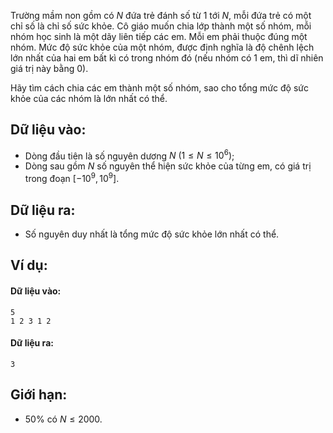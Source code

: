 Trường mầm non gồm có $N$ đứa trẻ đánh số từ $1$ tới $N$, mỗi đứa trẻ có một chỉ số là chỉ số sức khỏe. Cô giáo muốn chia lớp thành một số nhóm, mỗi nhóm học sinh là một dãy liên tiếp các em. Mỗi em phải thuộc đúng một nhóm. Mức độ sức khỏe của một nhóm, được định nghĩa là độ chênh lệch lớn nhất của hai em bất kì có trong nhóm đó (nếu nhóm có $1$ em, thì dĩ nhiên giá trị này bằng $0$).

Hãy tìm cách chia các em thành một số nhóm, sao cho tổng mức độ sức khỏe của các nhóm là lớn nhất có thể.

## Dữ liệu vào:
- Dòng đầu tiên là số nguyên dương $N\ (1≤N≤10^6)$;
- Dòng sau gồm $N$ số nguyên thể hiện sức khỏe của từng em, có giá trị trong đoạn $[-10^9,10^9]$.

## Dữ liệu ra:
- Số nguyên duy nhất là tổng mức độ sức khỏe lớn nhất có thể.

## Ví dụ:
#### Dữ liệu vào:
```
5
1 2 3 1 2
```

#### Dữ liệu ra:
```
3
```

## Giới hạn:
- $50\%$ có $N≤2000$.